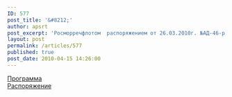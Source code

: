```yaml
---
ID: 577
post_title: '&#8212;'
author: apsrt
post_excerpt: 'Росморречфлотом  распоряжением от 26.03.2010г. №АД-46-р  утверждена  Программа категорий средств навигационного оборудования и сроков их работы, гарантированных габаритов судовых ходов, а также сроков работы судоходных гидротехнических сооружений в навигации 2010-2012 годов'
layout: post
permalink: /articles/577
published: true
post_date: 2010-04-15 14:26:00
---
```

[Программа][1]  
[ Распоряжение ][2]

 [1]: http://www.apsrt.ru/docs/programma_vvp_2010-2012.xls
 [2]: http://www.apsrt.ru/docs/raspor_prav_2010.doc